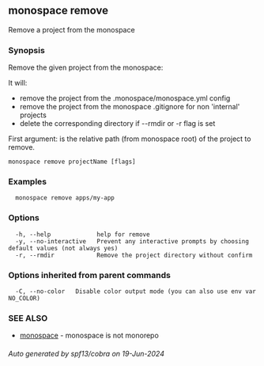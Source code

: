 ## monospace remove

Remove a project from the monospace

### Synopsis

Remove the given project from the monospace:

It will:
- remove the project from the .monospace/monospace.yml config
- remove the project from the monospace .gitignore for non 'internal' projects
- delete the corresponding directory if --rmdir or -r flag is set

First argument: is the relative path (from monospace root) of the project to remove.

```
monospace remove projectName [flags]
```

### Examples

```
  monospace remove apps/my-app
```

### Options

```
  -h, --help             help for remove
  -y, --no-interactive   Prevent any interactive prompts by choosing default values (not always yes)
  -r, --rmdir            Remove the project directory without confirm
```

### Options inherited from parent commands

```
  -C, --no-color   Disable color output mode (you can also use env var NO_COLOR)
```

### SEE ALSO

* [monospace](monospace.md)	 - monospace is not monorepo

###### Auto generated by spf13/cobra on 19-Jun-2024
